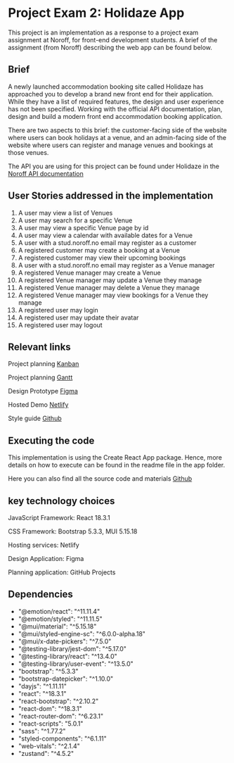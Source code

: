 # Project Exam 2: Holidaze App
This project is an implementation as a response to a project exam assignment at Noroff, for front-end development students. A brief of the assignment (from Noroff) describing the web app can be found below.

## Brief
A newly launched accommodation booking site called Holidaze has approached you to develop a brand new front end for their application. While they have a list of required features, the design and user experience has not been specified. Working with the official API documentation, plan, design and build a modern front end accommodation booking application.

There are two aspects to this brief: the customer-facing side of the website where users can book holidays at a venue, and an admin-facing side of the website where users can register and manage venues and bookings at those venues.

The API you are using for this project can be found under Holidaze in the [Noroff API documentation](https://docs.noroff.dev/docs/v2/holidaze/bookings)

## User Stories addressed in the implementation
<ol>
  <li>A user may view a list of Venues</li>
  <li>A user may search for a specific Venue</li>
  <li>A user may view a specific Venue page by id</li>
  <li>A user may view a calendar with available dates for a Venue</li>
  <li>A user with a stud.noroff.no email may register as a customer</li>
  <li>A registered customer may create a booking at a Venue</li>
  <li>A registered customer may view their upcoming bookings</li>
  <li>A user with a stud.noroff.no email may register as a Venue manager</li>
  <li>A registered Venue manager may create a Venue</li>
  <li>A registered Venue manager may update a Venue they manage</li>
  <li>A registered Venue manager may delete a Venue they manage</li>
  <li>A registered Venue manager may view bookings for a Venue they manage</li>
  <li>A registered user may login</li>
  <li>A registered user may update their avatar</li>
  <li>A registered user may logout</li>
</ol>

## Relevant links
Project planning [Kanban](https://github.com/users/Emel-H/projects/4/views/1)

Project planning [Gantt](https://github.com/users/Emel-H/projects/4/views/4)

Design Prototype [Figma](https://www.figma.com/design/Y4Ts9uGVxYfsV5yl9hmK6m/Project-exam-2?node-id=1%3A3&t=ClV8EX03jcLQH6uB-1)

Hosted Demo [Netlify](https://holidaze-pe2-emeljh.netlify.app/)

Style guide [Github](https://github.com/Emel-H/Holidaze-PE2/blob/main/Project%20Exam%202%20Style%20Guide.pdf)

## Executing the code
This implementation is using the Create React App package. Hence, more details on how to execute can be found in the readme file in the app folder. 

Here you can also find all the source code and materials [Github](https://github.com/Emel-H/Holidaze-PE2/tree/main/holidaze-pe2)

## key technology choices

JavaScript Framework: React 18.3.1

CSS Framework: Bootstrap 5.3.3, MUI 5.15.18

Hosting services: Netlify

Design Application: Figma

Planning application: GitHub Projects

## Dependencies
<ul>
  <li>"@emotion/react": "^11.11.4"</li>
  <li>"@emotion/styled": "^11.11.5"</li>
  <li>"@mui/material": "^5.15.18"</li>
  <li>"@mui/styled-engine-sc": "^6.0.0-alpha.18"</li>
   <li>"@mui/x-date-pickers": "^7.5.0"</li>
  <li>"@testing-library/jest-dom": "^5.17.0"</li>
  <li>"@testing-library/react": "^13.4.0"</li>
  <li>"@testing-library/user-event": "^13.5.0"</li>
   <li>"bootstrap": "^5.3.3"</li>
  <li>"bootstrap-datepicker": "^1.10.0"</li>
  <li>"dayjs": "^1.11.11"</li>
  <li>"react": "^18.3.1"</li>
  <li>"react-bootstrap": "^2.10.2"</li>
  <li>"react-dom": "^18.3.1"</li>
  <li>"react-router-dom": "^6.23.1"</li>
  <li>"react-scripts": "5.0.1"</li>
  <li>"sass": "^1.77.2"</li>
  <li>"styled-components": "^6.1.11"</li>
   <li>"web-vitals": "^2.1.4"</li>
  <li>"zustand": "^4.5.2"</li>
</ul>











